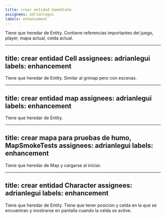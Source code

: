 ```yaml
---
title: crear entidad GameState
assignees: adrianlegui
labels: enhancement
---
```

Tiene que heredar de Entity. Contiene referencias importantes del juego, player, mapa actual, celda actual.


---
title: crear entidad Cell
assignees: adrianlegui
labels: enhancement
---
Tiene que heredar de Entity. Similar al grimap pero con escenas.


---
title: crear entidad map
assignees: adrianlegui
labels: enhancement
---
Tiene que heredar de Entity.


---
title: crear mapa para pruebas de humo, MapSmokeTests
assignees: adrianlegui
labels: enhancement
---
Tiene que heredar de Map y cargarse al iniciar.


---
title: crear entidad Character
assignees: adrianlegui
labels: enhancement
---
Tiene que heredar de Entity. Tiene que tener posicion y celda en la que se encuentran y mostrarse en pantalla cuando la celda se active.